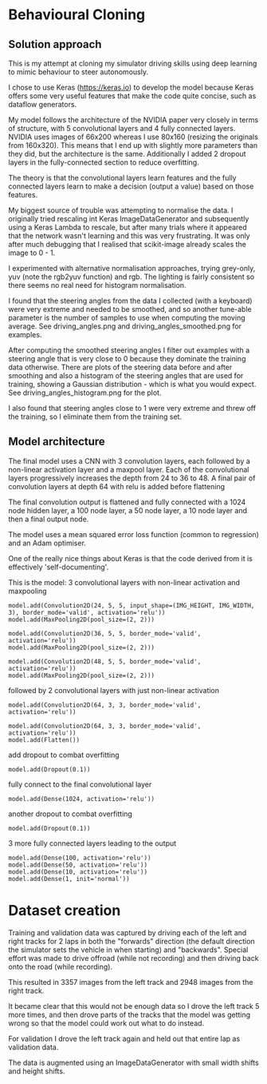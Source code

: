 # Behavioural Cloning

## Solution approach

This is my attempt at cloning my simulator driving skills using deep learning to mimic
behaviour to steer autonomously.

I chose to use Keras (https://keras.io) to develop the model because Keras offers some
very useful features that make the code quite concise, such as dataflow generators.

My model follows the architecture of the NVIDIA paper very closely in terms of structure,
with 5 convolutional layers and 4 fully connected layers.  NVIDIA uses images of 66x200
whereas I use 80x160 (resizing the originals from 160x320).  This means that I end up with slightly
more parameters than they did, but the architecture is the same.
Additionally I added 2 dropout layers in the fully-connected section to reduce overfitting.

The theory is that the convolutional layers learn features and the fully connected layers learn
to make a decision (output a value) based on those features.

My biggest source of trouble was attempting to normalise the data.  I originally tried rescaling
int Keras ImageDataGenerator and subsequently using a Keras Lambda to rescale, but after many
trials where it appeared that the network wasn't learning and this was very frustrating. It was
only after much debugging that I realised that scikit-image already scales the image to 0 - 1.

I experimented with alternative normalisation approaches, trying grey-only, yuv (note the rgb2yuv function)
and rgb.  The lighting is fairly consistent so there seems no real need for histogram normalisation.

I found that the steering angles from the data I collected (with a keyboard) were very extreme
and needed to be smoothed, and so another tune-able parameter is the number of samples to use when
computing the moving average. See driving_angles.png and driving_angles_smoothed.png for examples.

After computing the smoothed steering angles I filter out examples with a steering angle that is
very close to 0 because they dominate the training data otherwise. There are plots of the steering data
before and after smoothing and also a histogram of the steering angles that are used for training,
showing a Gaussian distribution - which is what you would expect. See driving_angles_histogram.png for
the plot.

I also found that steering angles close to 1 were very extreme and threw off the training,
so I eliminate them from the training set.

## Model architecture

The final model uses a CNN with 3 convolution layers, each followed by a non-linear
activation layer and a maxpool layer. Each of
the convolutional layers progressively increases the depth from 24 to 36 to 48.
A final pair of convolution layers at depth 64 with relu is added before flattening

The final convolution output is flattened and fully connected with a 1024 node hidden layer,
a 100 node layer, a 50 node layer, a 10 node layer and then a final output node.

The model uses a mean squared error loss function (common to regression) and an
Adam optimiser.

One of the really nice things about Keras is that the code derived from it is effectively 'self-documenting'.

This is the model: 3 convolutional layers with non-linear activation and maxpooling

    model.add(Convolution2D(24, 5, 5, input_shape=(IMG_HEIGHT, IMG_WIDTH, 3), border_mode='valid', activation='relu'))
    model.add(MaxPooling2D(pool_size=(2, 2)))

    model.add(Convolution2D(36, 5, 5, border_mode='valid', activation='relu'))
    model.add(MaxPooling2D(pool_size=(2, 2)))

    model.add(Convolution2D(48, 5, 5, border_mode='valid', activation='relu'))
    model.add(MaxPooling2D(pool_size=(2, 2)))

followed by 2 convolutional layers with just non-linear activation

    model.add(Convolution2D(64, 3, 3, border_mode='valid', activation='relu'))

    model.add(Convolution2D(64, 3, 3, border_mode='valid', activation='relu'))
    model.add(Flatten())

add dropout to combat overfitting

    model.add(Dropout(0.1))

fully connect to the final convolutional layer

    model.add(Dense(1024, activation='relu'))

another dropout to combat overfitting

    model.add(Dropout(0.1))

3 more fully connected layers leading to the output

    model.add(Dense(100, activation='relu'))
    model.add(Dense(50, activation='relu'))
    model.add(Dense(10, activation='relu'))
    model.add(Dense(1, init='normal'))

# Dataset creation

Training and validation data was captured by driving each of the left and right tracks
for 2 laps in both the "forwards" direction (the default direction the simulator sets
the vehicle in when starting) and "backwards".  Special effort was made to
drive offroad (while not recording) and then driving back onto the road (while recording).

This resulted in 3357 images from the left track and 2948 images from the right track.

It became clear that this would not be enough data so I drove the left track 5 more times,
and then drove parts of the tracks that the model was getting wrong so that the model
could work out what to do instead.

For validation I drove the left track again and held out that entire lap as validation data.

The data is augmented using an ImageDataGenerator with small width shifts and height shifts.
